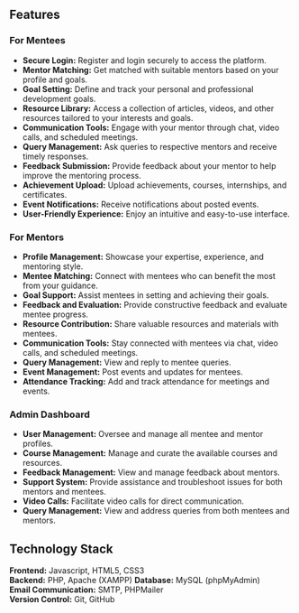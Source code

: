 ## Features

### For Mentees

- **Secure Login:** Register and login securely to access the platform.
- **Mentor Matching:** Get matched with suitable mentors based on your profile and goals.
- **Goal Setting:** Define and track your personal and professional development goals.
- **Resource Library:** Access a collection of articles, videos, and other resources tailored to your interests and goals.
- **Communication Tools:** Engage with your mentor through chat, video calls, and scheduled meetings.
- **Query Management:** Ask queries to respective mentors and receive timely responses.
- **Feedback Submission:** Provide feedback about your mentor to help improve the mentoring process.
- **Achievement Upload:** Upload achievements, courses, internships, and certificates.
- **Event Notifications:** Receive notifications about posted events.
- **User-Friendly Experience:** Enjoy an intuitive and easy-to-use interface.
### For Mentors
-  **Profile Management:** Showcase your expertise, experience, and mentoring style.
- **Mentee Matching:** Connect with mentees who can benefit the most from your guidance.
- **Goal Support:** Assist mentees in setting and achieving their goals.
- **Feedback and Evaluation:** Provide constructive feedback and evaluate mentee progress.
- **Resource Contribution:** Share valuable resources and materials with mentees.
- **Communication Tools:** Stay connected with mentees via chat, video calls, and scheduled meetings.
- **Query Management:** View and reply to mentee queries.
- **Event Management:** Post events and updates for mentees.
- **Attendance Tracking:** Add and track attendance for meetings and events.
### Admin Dashboard
-  **User Management:** Oversee and manage all mentee and mentor profiles.
- **Course Management:** Manage and curate the available courses and resources.
- **Feedback Management:** View and manage feedback about mentors.
- **Support System:** Provide assistance and troubleshoot issues for both mentors and mentees.
- **Video Calls:** Facilitate video calls for direct communication.
- **Query Management:** View and address queries from both mentees and mentors.



## Technology Stack

**Frontend:** Javascript, HTML5, CSS3  
**Backend:** PHP, Apache (XAMPP)
**Database:** MySQL (phpMyAdmin)  
**Email Communication:** SMTP, PHPMailer  
**Version Control:** Git, GitHub

